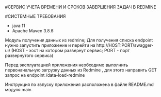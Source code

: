 #СЕРВИС УЧЕТА ВРЕМЕНИ И СРОКОВ ЗАВЕРШЕНИЯ ЗАДАЧ В REDMINE

#СИСТЕМНЫЕ ТРЕБОВАНИЯ
- java 11
- Apache Maven 3.8.6

Модуль получения данных из redmine;
Для получения списка endpoint нужно запустить приложение и перейти на http://HOST:PORT/swagger-ui/
(HOST - хост на котором развернут сервис; PORT - порт развернутого сервиса)

Перед эксплуатацией приложения необходимо выполнить первоначальную загрузку данных из Redmine
, для этого направить GET запрос на endpoint /data-load-redmine

Инструкция по звпуску приложения расположена в файле README.md модуля main.

